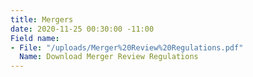 ```yaml
---
title: Mergers
date: 2020-11-25 00:30:00 -11:00
Field name:
- File: "/uploads/Merger%20Review%20Regulations.pdf"
  Name: Download Merger Review Regulations
---
```


